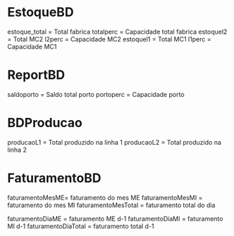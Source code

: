 # EstoqueBD
estoque_total = Total fabrica
totalperc = Capacidade total fabrica
estoquel2 = Total MC2
l2perc = Capacidade MC2
estoquel1 = Total MC1
l1perc = Capacidade MC1
# ReportBD
saldoporto = Saldo total porto
portoperc = Capacidade porto
# BDProducao
producaoL1 = Total produzido na linha 1
producaoL2 = Total produzido na linha 2

# FaturamentoBD
faturamentoMesME= faturamento do mes ME
faturamentoMesMI = faturamento do mes MI
faturamentoMesTotal = faturamento total do dia

faturamentoDiaME = faturamento ME d-1
faturamentoDiaMI = faturamento MI d-1
faturamentoDiaTotal = faturamento total d-1